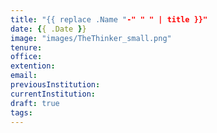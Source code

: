 ```yaml
---
title: "{{ replace .Name "-" " " | title }}"
date: {{ .Date }}
image: "images/TheThinker_small.png"
tenure: 
office:
extention:
email:
previousInstitution:
currentInstitution:
draft: true
tags:
---
```

